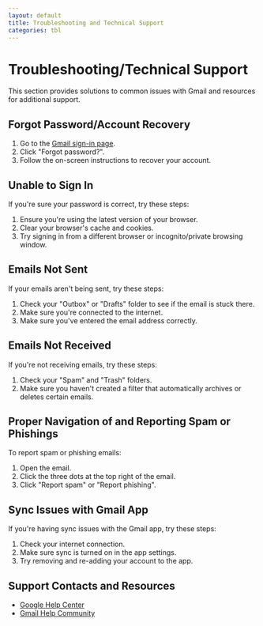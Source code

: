 ```yaml
---
layout: default
title: Troubleshooting and Technical Support
categories: tbl
---
```


# Troubleshooting/Technical Support

This section provides solutions to common issues with Gmail and resources for additional support.

## Forgot Password/Account Recovery

1. Go to the [Gmail sign-in page](https://mail.google.com).
2. Click "Forgot password?".
3. Follow the on-screen instructions to recover your account.

## Unable to Sign In

If you're sure your password is correct, try these steps:

1. Ensure you're using the latest version of your browser.
2. Clear your browser's cache and cookies.
3. Try signing in from a different browser or incognito/private browsing window.

## Emails Not Sent

If your emails aren't being sent, try these steps:

1. Check your "Outbox" or "Drafts" folder to see if the email is stuck there.
2. Make sure you're connected to the internet.
3. Make sure you've entered the email address correctly.

## Emails Not Received

If you're not receiving emails, try these steps:

1. Check your "Spam" and "Trash" folders.
2. Make sure you haven't created a filter that automatically archives or deletes certain emails.

## Proper Navigation of and Reporting Spam or Phishings

To report spam or phishing emails:

1. Open the email.
2. Click the three dots at the top right of the email.
3. Click "Report spam" or "Report phishing".

## Sync Issues with Gmail App

If you're having sync issues with the Gmail app, try these steps:

1. Check your internet connection.
2. Make sure sync is turned on in the app settings.
3. Try removing and re-adding your account to the app.

## Support Contacts and Resources

- [Google Help Center](https://support.google.com/mail)
- [Gmail Help Community](https://support.google.com/mail/community)